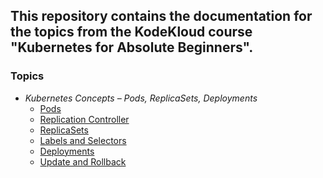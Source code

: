 ## This repository contains the documentation for the topics from the  KodeKloud course "Kubernetes for Absolute Beginners".


### Topics

- *Kubernetes Concepts – Pods, ReplicaSets, Deployments*
    - [Pods]()
    - [Replication Controller](https://github.com/Minhaz00/Kubernetes-for-the-Absolute-Beginners/blob/main/ReplicaSets/Replication-controller.md)
    - [ReplicaSets](https://github.com/Minhaz00/Kubernetes-for-the-Absolute-Beginners/blob/main/ReplicaSets/ReplicaSets.md)
    - [Labels and Selectors](https://github.com/Minhaz00/Kubernetes-for-the-Absolute-Beginners/blob/main/ReplicaSets/Labels%20and%20Selectors.md)
    - [Deployments](https://github.com/Minhaz00/Kubernetes-for-the-Absolute-Beginners/blob/main/Deployments/Deployments.md)
    - [Update and Rollback](https://github.com/Minhaz00/Kubernetes-for-the-Absolute-Beginners/blob/main/Deployments/Updates%20and%20rollback.md)
